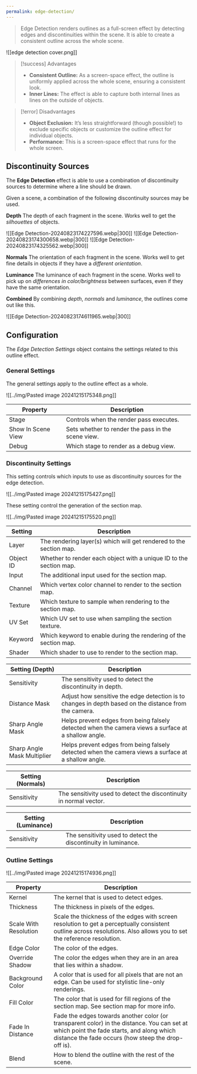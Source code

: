 ```yaml
---
permalink: edge-detection/
---
```


> Edge Detection renders outlines as a full-screen effect by detecting edges and discontinuities within the scene. It is able to create a consistent outline across the whole scene.

![[edge detection cover.png]]

> [!success] Advantages
> - **Consistent Outline:** As a screen-space effect, the outline is uniformly applied across the whole scene, ensuring a consistent look.
> - **Inner Lines:** The effect is able to capture both internal lines as lines on the outside of objects.

> [!error] Disadvantages
> - **Object Exclusion:** It’s less straightforward (though possible!) to exclude specific objects or customize the outline effect for individual objects.
> - **Performance:** This is a screen-space effect that runs for the whole screen.

## Discontinuity Sources
The **Edge Detection** effect is able to use a combination of discontinuity sources to determine where a line should be drawn.

Given a scene, a combination of the following discontinuity sources may be used.

**Depth**
The depth of each fragment in the scene. Works well to get the *silhouettes* of objects.

<div class="images-row">
![[Edge Detection-20240823174227596.webp|300]]
![[Edge Detection-20240823174300658.webp|300]]
![[Edge Detection-20240823174325562.webp|300]]
</div>

**Normals**
The orientation of each fragment in the scene. Works well to get fine details in objects if they have a *different orientation*.



**Luminance**
The luminance of each fragment in the scene. Works well to pick up on *differences in color/brightness* between surfaces, even if they have the same orientation.



**Combined**
By combining *depth*, *normals* and *luminance*, the outlines come out like this.

![[Edge Detection-20240823174611965.webp|300]]


## Configuration
The *Edge Detection Settings* object contains the settings related to this outline effect.

### General Settings
The general settings apply to the outline effect as a whole.

![[../img/Pasted image 20241215175348.png]]

| **Property**       | **Description**                                    |
| ------------------ | -------------------------------------------------- |
| Stage              | Controls when the render pass executes.            |
| Show In Scene View | Sets whether to render the pass in the scene view. |
| Debug              | Which stage to render as a debug view.             |

### Discontinuity Settings

This setting controls which inputs to use as discontinuity sources for the edge detection.

![[../img/Pasted image 20241215175427.png]]

These setting control the generation of the section map.

![[../img/Pasted image 20241215175520.png]]

| **Setting** | **Description**                                                    |
| ----------- | ------------------------------------------------------------------ |
| Layer       | The rendering layer(s) which will get rendered to the section map. |
| Object ID   | Whether to render each object with a unique ID to the section map. |
| Input       | The additional input used for the section map.                     |
| Channel     | Which vertex color channel to render to the section map.           |
| Texture     | Which texture to sample when rendering to the section map.         |
| UV Set      | Which UV set to use when sampling the section texture.             |
| Keyword     | Which keyword to enable during the rendering of the section map.   |
| Shader      | Which shader to use to render to the section map.                  |


| **Setting (Depth)**         | **Description**                                                                                       |
| --------------------------- | ----------------------------------------------------------------------------------------------------- |
| Sensitivity                 | The sensitivity used to detect the discontinuity in depth.                                            |
| Distance Mask               | Adjust how sensitive the edge detection is to changes in depth based on the distance from the camera. |
| Sharp Angle Mask            | Helps prevent edges from being falsely detected when the camera views a surface at a shallow angle.   |
| Sharp Angle Mask Multiplier | Helps prevent edges from being falsely detected when the camera views a surface at a shallow angle.   |

| **Setting (Normals)** | **Description**                                                    |
| --------------------- | ------------------------------------------------------------------ |
| Sensitivity           | The sensitivity used to detect the discontinuity in normal vector. |

| **Setting (Luminance)** | **Description**                                                |
| ----------------------- | -------------------------------------------------------------- |
| Sensitivity             | The sensitivity used to detect the discontinuity in luminance. |


### Outline Settings

![[../img/Pasted image 20241215174936.png]]

| **Property**          | **Description**                                                                                                                                                                                |
| --------------------- | ---------------------------------------------------------------------------------------------------------------------------------------------------------------------------------------------- |
| Kernel                | The kernel that is used to detect edges.                                                                                                                                                       |
| Thickness             | The thickness in pixels of the edges.                                                                                                                                                          |
| Scale With Resolution | Scale the thickness of the edges with screen resolution to get a perceptually consistent outline across resolutions. Also allows you to set the reference resolution.                          |
| Edge Color            | The color of the edges.                                                                                                                                                                        |
| Override Shadow       | The color the edges when they are in an area that lies within a shadow.                                                                                                                        |
| Background Color      | A color that is used for all pixels that are not an edge. Can be used for stylistic line-only renderings.                                                                                      |
| Fill Color            | The color that is used for fill regions of the section map. See section map for more info.                                                                                                     |
| Fade In Distance      | Fade the edges towards another color (or transparent color) in the distance. You can set at which point the fade starts, and along which distance the fade occurs (how steep the drop-off is). |
| Blend                 | How to blend the outline with the rest of the scene.                                                                                                                                           |


